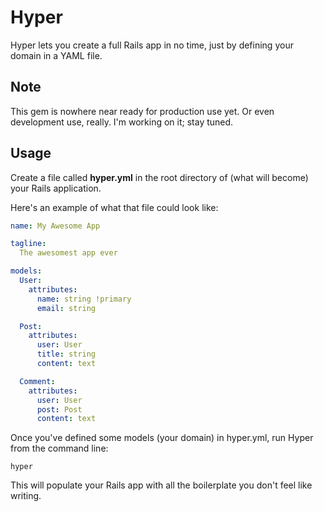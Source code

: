 # Hyper

Hyper lets you create a full Rails app in no time, just by defining your domain in a YAML file.

## Note

This gem is nowhere near ready for production use yet. Or even development use, really. I'm working on it; stay tuned.

## Usage

Create a file called **hyper.yml** in the root directory of (what will become) your Rails application.

Here's an example of what that file could look like:

```yaml
name: My Awesome App

tagline:
  The awesomest app ever

models:
  User:
    attributes:
      name: string !primary
      email: string

  Post:
    attributes:
      user: User
      title: string
      content: text

  Comment:
    attributes:
      user: User
      post: Post
      content: text
```

Once you've defined some models (your domain) in hyper.yml, run Hyper from the command line:

    hyper

This will populate your Rails app with all the boilerplate you don't feel like writing.
